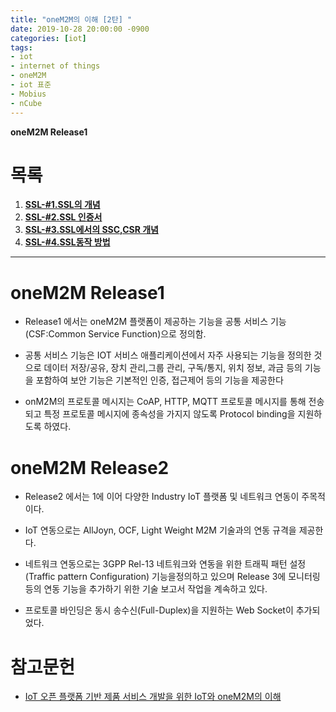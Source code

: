 ```yaml
---
title: "oneM2M의 이해 [2탄] "
date: 2019-10-28 20:00:00 -0900
categories: [iot]
tags: 
- iot
- internet of things
- oneM2M
- iot 표준
- Mobius
- nCube
---
```


**oneM2M Release1**  
   
# 목록    
1. [**SSL-#1.SSL의 개념**](https://lbm93.github.io/development/cryptography/cryptography-SSL개념및암호화/)
2. [**SSL-#2.SSL 인증서**](https://lbm93.github.io/development/cryptography/cryptography-SSL인증서/)
3. [**SSL-#3.SSL에서의 SSC,CSR 개념**](https://lbm93.github.io/development/cryptography/cryptography-SSL(SSC,CSR)/)
4. [**SSL-#4.SSL동작 방법**](https://lbm93.github.io/development/cryptography/cryptography-SSL동작방법/)  
  
---

# oneM2M Release1
- Release1 에서는 oneM2M 플랫폼이 제공하는 기능을 공통 서비스 기능 (CSF:Common Service Function)으로 정의함.

- 공통 서비스 기능은 IOT 서비스 애플리케이션에서 자주 사용되는 기능을 정의한 것으로 데이터 저장/공유, 장치 관리,그룹 관리, 구독/통지, 위치 정보, 과금 등의 기능을 포함하여 보안 기능은 기본적인 인증, 접근제어 등의 기능을 제공한다

- onM2M의 프로토콜 메시지는 CoAP, HTTP, MQTT 프로토콜 메시지를 통해 전송되고 특정 프로토콜 메시지에 종속성을 가지지 않도록 Protocol binding을 지원하도록 하였다.  
  
# oneM2M Release2

- Release2 에서는 1에 이어 다양한 Industry IoT 플랫폼 및 네트워크 연동이 주목적이다.

- IoT 연동으로는 AllJoyn, OCF, Light Weight M2M 기술과의 연동 규격을 제공한다.


- 네트워크 연동으로는 3GPP Rel-13 네트워크와 연동을 위한 트래픽 패턴 설정(Traffic pattern Configuration) 기능을정의하고 있으며 Release 3에 모니터링 등의 연동 기능을 추가하기 위한 기술 보고서 작업을 계속하고 있다.

- 프로토콜 바인딩은 동시 송수신(Full-Duplex)을 지원하는 Web Socket이 추가되었다.


# 참고문헌
- [IoT 오픈 플랫폼 기반 제품 서비스 개발을 위한 IoT와 oneM2M의 이해](http://www.iotocean.org/main/)